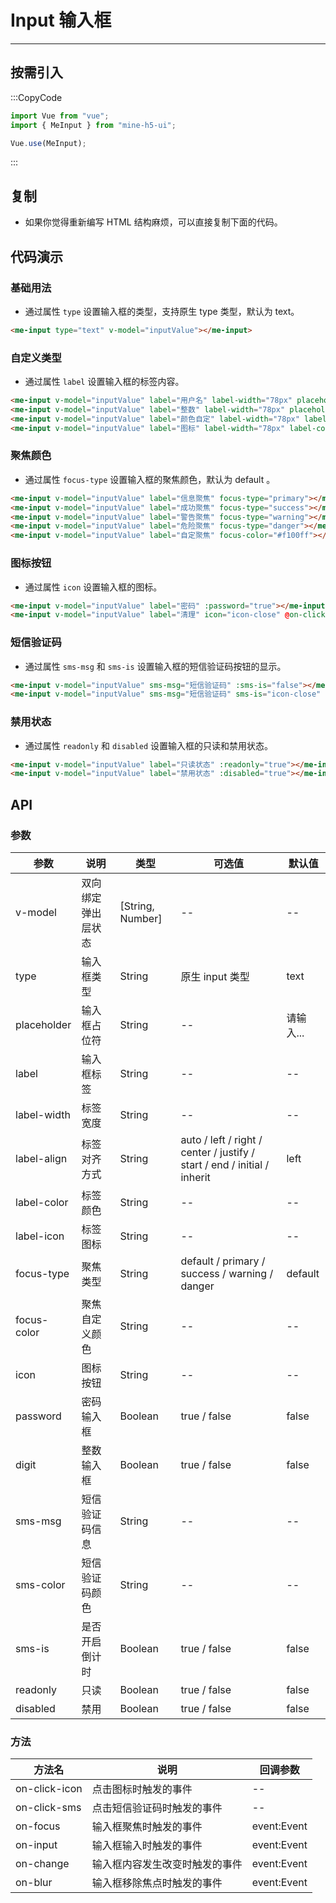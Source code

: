 # Input 输入框

---

## 按需引入

:::CopyCode

```JavaScript
import Vue from "vue";
import { MeInput } from "mine-h5-ui";

Vue.use(MeInput);
```

:::

## 复制

- 如果你觉得重新编写 HTML 结构麻烦，可以直接复制下面的代码。

## 代码演示

### 基础用法

- 通过属性 `type` 设置输入框的类型，支持原生 type 类型，默认为 text。

```HTML
<me-input type="text" v-model="inputValue"></me-input>
```

### 自定义类型

- 通过属性 `label` 设置输入框的标签内容。

```HTML
<me-input v-model="inputValue" label="用户名" label-width="78px" placeholder="请输入用户名"></me-input>
<me-input v-model="inputValue" label="整数" label-width="78px" placeholder="请输入整数" :digit="true"></me-input>
<me-input v-model="inputValue" label="颜色自定" label-width="78px" label-color="#f60" placeholder="请输入文本"></me-input>
<me-input v-model="inputValue" label="图标" label-width="78px" label-color="#ec632f" label-icon="icon-star" placeholder="请输入文本"></me-input>
```

### 聚焦颜色

- 通过属性 `focus-type` 设置输入框的聚焦颜色，默认为 default 。

```HTML
<me-input v-model="inputValue" label="信息聚焦" focus-type="primary"></me-input>
<me-input v-model="inputValue" label="成功聚焦" focus-type="success"></me-input>
<me-input v-model="inputValue" label="警告聚焦" focus-type="warning"></me-input>
<me-input v-model="inputValue" label="危险聚焦" focus-type="danger"></me-input>
<me-input v-model="inputValue" label="自定聚焦" focus-color="#f100ff"></me-input>
```

### 图标按钮

- 通过属性 `icon` 设置输入框的图标。

```HTML
<me-input v-model="inputValue" label="密码" :password="true"></me-input>
<me-input v-model="inputValue" label="清理" icon="icon-close" @on-click-icon="handleIcon"></me-input>
```

### 短信验证码

- 通过属性 `sms-msg` 和 `sms-is` 设置输入框的短信验证码按钮的显示。

```HTML
<me-input v-model="inputValue" sms-msg="短信验证码" :sms-is="false"></me-input>
<me-input v-model="inputValue" sms-msg="短信验证码" sms-is="icon-close" sms-color="#549ff2" placeholder="自定义验证码颜色" @on-click-sms="handleSMS"></me-input>
```

### 禁用状态

- 通过属性 `readonly` 和 `disabled` 设置输入框的只读和禁用状态。

```HTML
<me-input v-model="inputValue" label="只读状态" :readonly="true"></me-input>
<me-input v-model="inputValue" label="禁用状态" :disabled="true"></me-input>
```

## API

### 参数

| 参数        | 说明               | 类型             | 可选值                                                                   | 默认值    |
| ----------- | ------------------ | ---------------- | ------------------------------------------------------------------------ | --------- |
| v-model     | 双向绑定弹出层状态 | [String, Number] | --                                                                       | --        |
| type        | 输入框类型         | String           | 原生 input 类型                                                          | text      |
| placeholder | 输入框占位符       | String           | --                                                                       | 请输入... |
| label       | 输入框标签         | String           | --                                                                       | --        |
| label-width | 标签宽度           | String           | --                                                                       | --        |
| label-align | 标签对齐方式       | String           | auto / left / right / center / justify / start / end / initial / inherit | left      |
| label-color | 标签颜色           | String           | --                                                                       | --        |
| label-icon  | 标签图标           | String           | --                                                                       | --        |
| focus-type  | 聚焦类型           | String           | default / primary / success / warning / danger                           | default   |
| focus-color | 聚焦自定义颜色     | String           | --                                                                       | --        |
| icon        | 图标按钮           | String           | --                                                                       | --        |
| password    | 密码输入框         | Boolean          | true / false                                                             | false     |
| digit       | 整数输入框         | Boolean          | true / false                                                             | false     |
| sms-msg     | 短信验证码信息     | String           | --                                                                       | --        |
| sms-color   | 短信验证码颜色     | String           | --                                                                       | --        |
| sms-is      | 是否开启倒计时     | Boolean          | true / false                                                             | false     |
| readonly    | 只读               | Boolean          | true / false                                                             | false     |
| disabled    | 禁用               | Boolean          | true / false                                                             | false     |

### 方法

| 方法名        | 说明                           | 回调参数    |
| ------------- | ------------------------------ | ----------- |
| on-click-icon | 点击图标时触发的事件           | --          |
| on-click-sms  | 点击短信验证码时触发的事件     | --          |
| on-focus      | 输入框聚焦时触发的事件         | event:Event |
| on-input      | 输入框输入时触发的事件         | event:Event |
| on-change     | 输入框内容发生改变时触发的事件 | event:Event |
| on-blur       | 输入框移除焦点时触发的事件     | event:Event |
